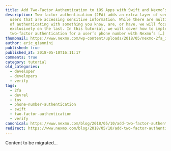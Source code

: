 ```yaml
---
title: Add Two-Factor Authentication to iOS Apps with Swift and Nexmo’s Verify API
description: Two-factor authentication (2FA) adds an extra layer of security for
  users that are accessing sensitive information. While there are multiple modes
  of authenticating with something you know, are, or have, we will focus
  exclusively on the last. In this tutorial, we will cover how to implement
  two-factor authentication for a user’s phone number with Nexmo’s […]
thumbnail: https://www.nexmo.com/wp-content/uploads/2018/05/nexmo-2fa_ios_swift.jpg
author: eric_giannini
published: true
published_at: 2018-05-10T16:11:17
comments: true
category: tutorial
old_categories:
  - developer
  - developers
  - verify
tags:
  - 2fa
  - devrel
  - ios
  - phone-number-authentication
  - swift
  - two-factor-authentication
  - verify
canonical: https://www.nexmo.com/blog/2018/05/10/add-two-factor-authentication-to-swift-ios-apps-dr
redirect: https://www.nexmo.com/blog/2018/05/10/add-two-factor-authentication-to-swift-ios-apps-dr
---
```

Content to be migrated...